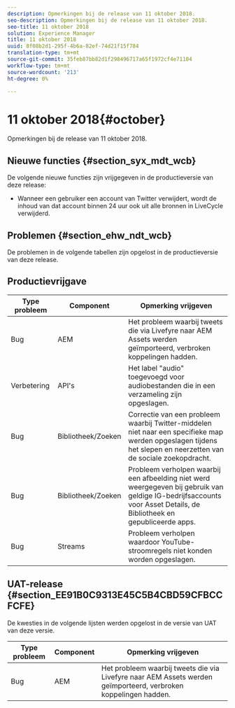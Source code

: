 ```yaml
---
description: Opmerkingen bij de release van 11 oktober 2018.
seo-description: Opmerkingen bij de release van 11 oktober 2018.
seo-title: 11 oktober 2018
solution: Experience Manager
title: 11 oktober 2018
uuid: 8f08b2d1-295f-4b6a-82ef-74d21f15f784
translation-type: tm+mt
source-git-commit: 35feb87bb82d1f298496717a65f1972cf4e71104
workflow-type: tm+mt
source-wordcount: '213'
ht-degree: 0%

---
```



# 11 oktober 2018{#october}

Opmerkingen bij de release van 11 oktober 2018.

## Nieuwe functies {#section_syx_mdt_wcb}

De volgende nieuwe functies zijn vrijgegeven in de productieversie van deze release:

* Wanneer een gebruiker een account van Twitter verwijdert, wordt de inhoud van dat account binnen 24 uur ook uit alle bronnen in LiveCycle verwijderd.

## Problemen {#section_ehw_ndt_wcb}

De problemen in de volgende tabellen zijn opgelost in de productieversie van deze release.

## Productievrijgave

| **Type probleem** | **Component** | **Opmerking vrijgeven** |
|---|---|---|
| Bug | AEM | Het probleem waarbij tweets die via Livefyre naar AEM Assets werden geïmporteerd, verbroken koppelingen hadden. |
| Verbetering | API&#39;s | Het label &quot;audio&quot; toegevoegd voor audiobestanden die in een verzameling zijn opgeslagen. |
| Bug | Bibliotheek/Zoeken | Correctie van een probleem waarbij Twitter-middelen niet naar een specifieke map werden opgeslagen tijdens het slepen en neerzetten van de sociale zoekopdracht. |
| Bug | Bibliotheek/Zoeken | Probleem verholpen waarbij een afbeelding niet werd weergegeven bij gebruik van geldige IG-bedrijfsaccounts voor Asset Details, de Bibliotheek en gepubliceerde apps. |
| Bug | Streams | Probleem verholpen waardoor YouTube-stroomregels niet konden worden opgeslagen. |

## UAT-release {#section_EE91B0C9313E45C5B4CBD59CFBCCFCFE}

De kwesties in de volgende lijsten werden opgelost in de versie van UAT van deze versie.

| **Type probleem** | **Component** | **Opmerking vrijgeven** |
|---|---|---|
| Bug | AEM | Het probleem waarbij tweets die via Livefyre naar AEM Assets werden geïmporteerd, verbroken koppelingen hadden. |

